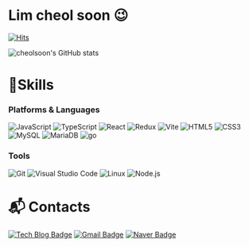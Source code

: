 
# Lim cheol soon 😉

[![Hits](https://hits.seeyoufarm.com/api/count/incr/badge.svg?url=https%3A%2F%2Fgithub.com%2FPOcodingWER&count_bg=%23B2A7FD&title_bg=%23A18CFB&icon=&icon_color=%23E7E7E7&title=hits&edge_flat=false)](https://hits.seeyoufarm.com)

![cheolsoon's GitHub stats](https://github-readme-stats.vercel.app/api?username=POcodingWER&show_icons=true&theme=radical)

# 💪Skills
### Platforms & Languages
![JavaScript](https://img.shields.io/badge/JavaScript-F7DF1E.svg?&style=for-the-badge&logo=JavaScript&logoColor=white)
![TypeScript](https://img.shields.io/badge/TypeScript-3178C6.svg?&style=for-the-badge&logo=TypeScript&logoColor=white)
![React](https://img.shields.io/badge/React-61DAFB.svg?&style=for-the-badge&logo=React&logoColor=white)
![Redux](https://img.shields.io/badge/Redux-764ABC.svg?&style=for-the-badge&logo=Redux&logoColor=white)
![Vite](https://img.shields.io/badge/Vite-646CFF.svg?&style=for-the-badge&logo=Vite&logoColor=white)
![HTML5](https://img.shields.io/badge/HTML5-E34F26.svg?&style=for-the-badge&logo=HTML5&logoColor=white)
![CSS3](https://img.shields.io/badge/CSS3-1572B6.svg?&style=for-the-badge&logo=CSS3&logoColor=white)
![MySQL](https://img.shields.io/badge/MySQL-4479A1.svg?&style=for-the-badge&logo=MySQL&logoColor=white)
![MariaDB](https://img.shields.io/badge/MariaDB-003545.svg?&style=for-the-badge&logo=MariaDB&logoColor=white)
![go](https://img.shields.io/badge/go-00ADD8.svg?&style=for-the-badge&logo=go&logoColor=white)

### Tools
![Git](https://img.shields.io/badge/Git-F05032.svg?&style=for-the-badge&logo=Git&logoColor=white)
![Visual Studio Code](https://img.shields.io/badge/Visual%20Studio%20Code-007ACC.svg?&style=for-the-badge&logo=Visual%20Studio%20Code&logoColor=white)
![Linux](https://img.shields.io/badge/Linux-FCC624.svg?&style=for-the-badge&logo=Linux&logoColor=white)
![Node.js](https://img.shields.io/badge/Node.js-339933.svg?&style=for-the-badge&logo=Node.js&logoColor=white)


 
# :mailbox_with_mail: Contacts
[![Tech Blog Badge](http://img.shields.io/badge/-Tech%20blog-black?style=flat-square&logo=Notion&link=https://soo-vely-dev.tistory.com/)](https://www.notion.so/99ee9768248246599fc7351f57e35797)
[![Gmail Badge](https://img.shields.io/badge/Gmail-d14836?style=flat-square&logo=Gmail&logoColor=white&link=mailto:kimsh1691@gmail.com)](mailto:cjftns01@gmail.com)
[![Naver Badge](https://img.shields.io/badge/Naver-03C75A?style=flat-square&logo=Naver&logoColor=white&link=mailto:rlatngus1691@naver.com)](mailto:cjftns031@naver.com)
